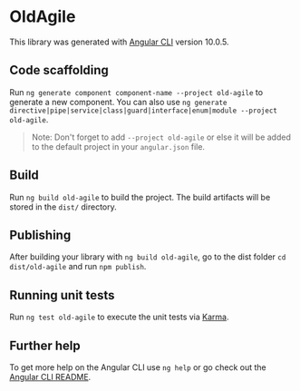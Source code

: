 # OldAgile

This library was generated with [Angular CLI](https://github.com/angular/angular-cli) version 10.0.5.

## Code scaffolding

Run `ng generate component component-name --project old-agile` to generate a new component. You can also use `ng generate directive|pipe|service|class|guard|interface|enum|module --project old-agile`.
> Note: Don't forget to add `--project old-agile` or else it will be added to the default project in your `angular.json` file. 

## Build

Run `ng build old-agile` to build the project. The build artifacts will be stored in the `dist/` directory.

## Publishing

After building your library with `ng build old-agile`, go to the dist folder `cd dist/old-agile` and run `npm publish`.

## Running unit tests

Run `ng test old-agile` to execute the unit tests via [Karma](https://karma-runner.github.io).

## Further help

To get more help on the Angular CLI use `ng help` or go check out the [Angular CLI README](https://github.com/angular/angular-cli/blob/master/README.md).
